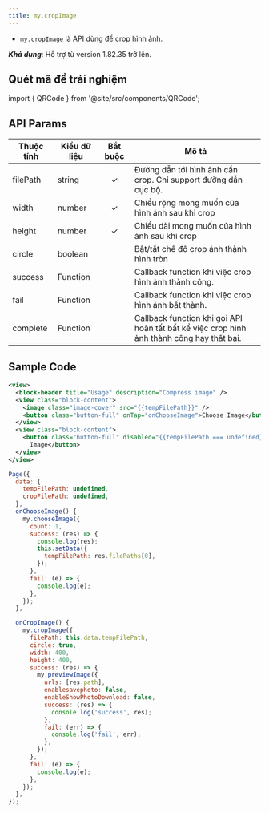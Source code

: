 ```yaml
---
title: my.cropImage
---
```


- `my.cropImage` là API dùng để crop hình ảnh.

***Khả dụng***: Hỗ trợ từ version 1.82.35 trở lên.

## Quét mã để trải nghiệm

import { QRCode } from '@site/src/components/QRCode';

<QRCode page="pages/api/crop-image/index" />

## API Params

| Thuộc tính              | Kiểu dữ liệu | Bắt buộc | Mô tả                                                                                         |
| ----------------------- | ------------ | :------: | --------------------------------------------------------------------------------------------- |
| filePath                 | string       |    ✓     | Đường dẫn tới hình ảnh cần crop. Chỉ support đường dẫn cục bộ. |
| width                    | number       |    ✓     | Chiều rộng mong muốn của hình ảnh sau khi crop |
| height                   | number       |    ✓     | Chiều dài mong muốn của hình ảnh sau khi crop  |
| circle                 | boolean       |           | Bật/tắt chế độ crop ảnh thành hình tròn |
| success                 | Function     |          | Callback function khi việc crop hình ảnh thành công.                                           |
| fail                    | Function     |          | Callback function khi việc crop hình ảnh bất thành.                                            |
| complete                | Function     |          | Callback function khi gọi API hoàn tất bất kể việc crop hình ảnh thành công hay thất bại. |

## Sample Code

```xml title=index.txml
<view>
  <block-header title="Usage" description="Compress image" />
  <view class="block-content">
    <image class="image-cover" src="{{tempFilePath}}" />
    <button class="button-full" onTap="onChooseImage">Choose Image</button>
  </view>
  <view class="block-content">
    <button class="button-full" disabled="{{tempFilePath === undefined}}" onTap="onCropImage">Crop
      Image</button>
  </view>
</view>
```

```js title=index.js
Page({
  data: {
    tempFilePath: undefined,
    cropFilePath: undefined,
  },
  onChooseImage() {
    my.chooseImage({
      count: 1,
      success: (res) => {
        console.log(res);
        this.setData({
          tempFilePath: res.filePaths[0],
        });
      },
      fail: (e) => {
        console.log(e);
      },
    });
  },

  onCropImage() {
    my.cropImage({
      filePath: this.data.tempFilePath,
      circle: true,
      width: 400,
      height: 400,
      success: (res) => {
        my.previewImage({
          urls: [res.path],
          enablesavephoto: false,
          enableShowPhotoDownload: false,
          success: (res) => {
            console.log('success', res);
          },
          fail: (err) => {
            console.log('fail', err);
          },
        });
      },
      fail: (e) => {
        console.log(e);
      },
    });
  },
});
```
